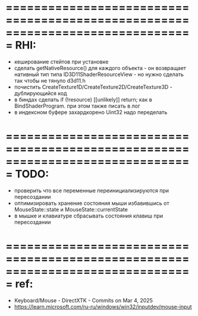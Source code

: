 ﻿===============================================================================
RHI:
===============================================================================
- кеширование стейтов при установке
- сделать getNativeResource() для каждого объекта - он возвращает нативный тип типа ID3D11ShaderResourceView - но нужно сделать так чтобы не тянуло d3d11.h
- почистить CreateTexture1D/CreateTexture2D/CreateTexture3D - дублирующийся код
- в биндах сделать 	if (!resource) [[unlikely]] return; как в BindShaderProgram. при этом также писать в лог
- в индексном буфере захардкорено Uint32 надо переделать

===============================================================================
TODO:
===============================================================================
- проверить что все переменные переинициализируются при пересоздании
- оптимизировать хранение состояния мыши избавившись от MouseState::state и MouseState::currentState
- в мышке и клавиатуре сбрасывать состояния клавиш при пересоздании

===============================================================================
ref:
===============================================================================
- Keyboard/Mouse - DirectXTK - Commits on Mar 4, 2025
- https://learn.microsoft.com/ru-ru/windows/win32/inputdev/mouse-input